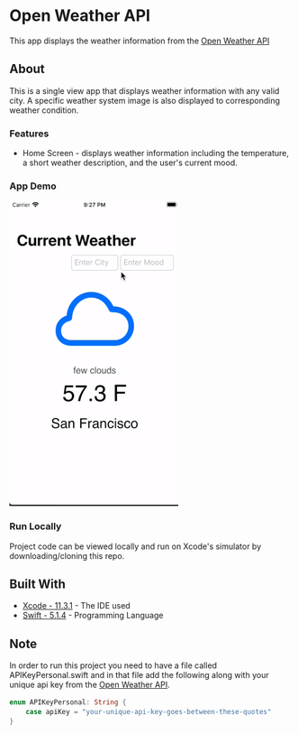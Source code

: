 # Open Weather API
This app displays the weather information from the [Open Weather API](https://openweathermap.org/api)

## About
This is a single view app that displays weather information with any valid city. A specific weather system image is also displayed to corresponding weather condition. 

### Features
* Home Screen - displays weather information including the temperature, a short weather description, and the user's current mood. 

### App Demo
![](weatherWalk.gif)

### Run Locally
Project code can be viewed locally  and run on Xcode's simulator by downloading/cloning this repo.

## Built With
* [Xcode - 11.3.1](https://developer.apple.com/xcode/) - The IDE used
* [Swift - 5.1.4](https://developer.apple.com/swift/) - Programming Language

## Note
In order to run this project you need to have a file called APIKeyPersonal.swift and in that file add the following along with your unique api key from the [Open Weather API](https://openweathermap.org/api).

```swift
enum APIKeyPersonal: String {
    case apiKey = "your-unique-api-key-goes-between-these-quotes"
}
```
